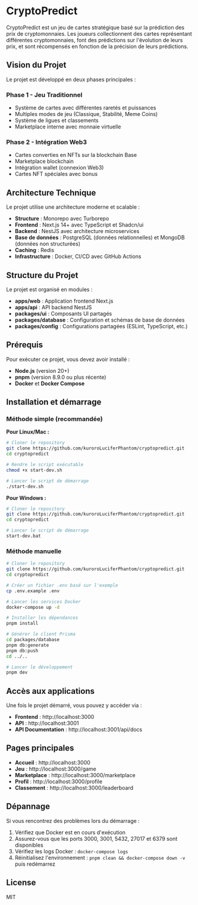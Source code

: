 # CryptoPredict

CryptoPredict est un jeu de cartes stratégique basé sur la prédiction des prix de cryptomonnaies. Les joueurs collectionnent des cartes représentant différentes cryptomonnaies, font des prédictions sur l'évolution de leurs prix, et sont récompensés en fonction de la précision de leurs prédictions.

## Vision du Projet

Le projet est développé en deux phases principales :

### Phase 1 - Jeu Traditionnel
- Système de cartes avec différentes raretés et puissances
- Multiples modes de jeu (Classique, Stabilité, Meme Coins)
- Système de ligues et classements
- Marketplace interne avec monnaie virtuelle

### Phase 2 - Intégration Web3
- Cartes converties en NFTs sur la blockchain Base
- Marketplace blockchain
- Intégration wallet (connexion Web3)
- Cartes NFT spéciales avec bonus

## Architecture Technique

Le projet utilise une architecture moderne et scalable :

- **Structure** : Monorepo avec Turborepo
- **Frontend** : Next.js 14+ avec TypeScript et Shadcn/ui
- **Backend** : NestJS avec architecture microservices
- **Base de données** : PostgreSQL (données relationnelles) et MongoDB (données non structurées)
- **Caching** : Redis
- **Infrastructure** : Docker, CI/CD avec GitHub Actions

## Structure du Projet

Le projet est organisé en modules :
- **apps/web** : Application frontend Next.js
- **apps/api** : API backend NestJS
- **packages/ui** : Composants UI partagés
- **packages/database** : Configuration et schémas de base de données
- **packages/config** : Configurations partagées (ESLint, TypeScript, etc.)

## Prérequis

Pour exécuter ce projet, vous devez avoir installé :

- **Node.js** (version 20+)
- **pnpm** (version 8.9.0 ou plus récente)
- **Docker** et **Docker Compose**

## Installation et démarrage

### Méthode simple (recommandée)

**Pour Linux/Mac :**
```bash
# Cloner le repository
git clone https://github.com/kuroroLuciferPhantom/cryptopredict.git
cd cryptopredict

# Rendre le script exécutable
chmod +x start-dev.sh

# Lancer le script de démarrage
./start-dev.sh
```

**Pour Windows :**
```bash
# Cloner le repository
git clone https://github.com/kuroroLuciferPhantom/cryptopredict.git
cd cryptopredict

# Lancer le script de démarrage
start-dev.bat
```

### Méthode manuelle

```bash
# Cloner le repository
git clone https://github.com/kuroroLuciferPhantom/cryptopredict.git
cd cryptopredict

# Créer un fichier .env basé sur l'exemple
cp .env.example .env

# Lancer les services Docker
docker-compose up -d

# Installer les dépendances
pnpm install

# Générer le client Prisma
cd packages/database
pnpm db:generate
pnpm db:push
cd ../..

# Lancer le développement
pnpm dev
```

## Accès aux applications

Une fois le projet démarré, vous pouvez y accéder via :

- **Frontend** : http://localhost:3000
- **API** : http://localhost:3001
- **API Documentation** : http://localhost:3001/api/docs

## Pages principales

- **Accueil** : http://localhost:3000
- **Jeu** : http://localhost:3000/game
- **Marketplace** : http://localhost:3000/marketplace
- **Profil** : http://localhost:3000/profile
- **Classement** : http://localhost:3000/leaderboard

## Dépannage

Si vous rencontrez des problèmes lors du démarrage :

1. Vérifiez que Docker est en cours d'exécution
2. Assurez-vous que les ports 3000, 3001, 5432, 27017 et 6379 sont disponibles
3. Vérifiez les logs Docker : `docker-compose logs`
4. Réinitialisez l'environnement : `pnpm clean && docker-compose down -v` puis redémarrez

## License

MIT
